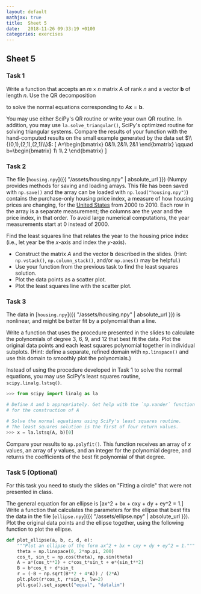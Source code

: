 ```yaml
---
layout: default
mathjax: true
title:  Sheet 5
date:   2018-11-26 09:33:19 +0100
categories: exercises 
---
```


## Sheet 5





### Task 1

Write a function that accepts an $m \times n$ matrix $A$ of rank $n$ and
a vector $\mathbf{b}$ of length $n$.  Use the QR decomposition
<!--
\[
\begin{array}{cccc}
\nonumber
A^{\mathsf T} A\widehat{\mathbf{x}} &= A^{\mathsf T} \mathbf{b} \\ \nonumber
(Q R)^{\mathsf T} Q R  \widehat{\mathbf{x}}
&= (Q R)^{\mathsf T} \mathbf{b} \\ \nonumber
 R^{\mathsf T} Q^{\mathsf T} Q R  \widehat{\mathbf{x}}
&=  R^{\mathsf T} Q^{\mathsf T} \mathbf{b} \\ \nonumber
 R^{\mathsf T} R \widehat{\mathbf{x}}
&=  R^{\mathsf T} Q^{\mathsf T} \mathbf{b} \\
 R \widehat{\mathbf{x}}
&= Q^{\mathsf T} \mathbf{b}
\end{array}
\]
-->
to solve the normal equations corresponding to $A\mathbf{x} =
\mathbf{b}$.

You may use either SciPy's QR routine or write your own QR routine.
In addition, you may use `la.solve_triangular()`, SciPy's optimized
routine for solving triangular systems. Compare the results of your
function with the hand-computed results on the small example generated
by the data set $\\{(0,1),(2,1),(2,1)\\}$: 
\[ 
A=\begin{bmatrix}
0&1\\
2&1\\
2&1
\end{bmatrix}
\qquad b=\begin{bmatrix}
1\\
1\\
2
\end{bmatrix}
\]



### Task 2


The file [`housing.npy`]({{ "/assets/housing.npy" | absolute_url }})
(Numpy provides methods for saving and loading arrays. This file has
been saved with `np.save()` and the array can be loaded with
`np.load("housing.npy")`) contains the purchase-only housing price
index, a measure of how housing prices are changing, for the
[United States](http://www.fhfa.gov/DataTools/Downloads/Pages/House-Price-Index.aspx)
from 2000 to 2010. Each row in the array is a separate measurement; the
columns are the year and the price index, in that order.  To avoid large
numerical computations, the year measurements start at 0 instead of
2000.

Find the least squares line that relates the year to the housing price
index (i.e., let year be the $x$-axis and index the $y$-axis).


- Construct the matrix $A$ and the vector $\mathbf{b}$ described in the
    slides. (Hint: `np.vstack()`, `np.column_stack()`, and/or
    `np.ones()` may be helpful.)
- Use your function from the previous task to find the least squares solution.
- Plot the data points as a scatter plot.
- Plot the least squares line with the scatter plot.




### Task 3


The data in [`housing.npy`]({{ "/assets/housing.npy" | absolute_url }}) is nonlinear, and might be better fit by a
polynomial than a line.

Write a function that uses the procedure presented in the slides to
calculate the polynomials of degree $3$, $6$, $9$, and $12$ that best
fit the data.  Plot the original data points and each least squares
polynomial together in individual subplots. (Hint: define a separate,
refined domain with `np.linspace()` and use this domain to smoothly
plot the polynomials.)

Instead of using the procedure developed in Task 1 to solve the normal
equations, you may use SciPy's least squares routine,
`scipy.linalg.lstsq()`.

```Python
>>> from scipy import linalg as la

# Define A and b appropriately. Get help with the `np.vander` function
# for the construction of A

# Solve the normal equations using SciPy's least squares routine.
# The least squares solution is the first of four return values.
>>> x = la.lstsq(A, b)[0]
```

Compare your results to `np.polyfit()`.  This function receives an
array of $x$ values, an array of $y$ values, and an integer for the
polynomial degree, and returns the coefficients of the best fit
polynomial of that degree.

<!--
\begin{comment}
\begin{lstlisting}
# Generate some random data close to the line y = x^2 - 3x + 2.
>>> x = np.linspace(0, 10, 20)
>>> y = x**2 - 3*x + 2 + np.random.randn(20)

# Use np.polyfit() to calculate the best fit 2nd degree polynomial.
>>> coeffs = np.polyfit(x, y, 2)

>>> domain = np.linspace(0, 10, 200)
>>> plt.plot(x, y, 'k*')
>>> plt.plot(domain, np.polyval(coeffs, domain))
>>> plt.show()
\end{lstlisting}
-->







### Task 5 (Optional)

For this task you need to study the slides on "Fitting a circle" that
were not presented in class.

The general equation for an ellipse is
\[ax^2 + bx + cxy + dy + ey^2 = 1.\] Write a function that calculates
the parameters for the ellipse that best fits the data in the file
[`ellipse.npy`]({{ "/assets/ellipse.npy" | absolute_url }}).  Plot the
original data points and the ellipse together, using the following
function to plot the ellipse.

```Python
def plot_ellipse(a, b, c, d, e):
    """Plot an ellipse of the form ax^2 + bx + cxy + dy + ey^2 = 1."""
    theta = np.linspace(0, 2*np.pi, 200)
    cos_t, sin_t = np.cos(theta), np.sin(theta)
    A = a*(cos_t**2) + c*cos_t*sin_t + e*(sin_t**2)
    B = b*cos_t + d*sin_t
    r = (-B + np.sqrt(B**2 + 4*A)) / (2*A)
    plt.plot(r*cos_t, r*sin_t, lw=2)
    plt.gca().set_aspect("equal", "datalim")
```



